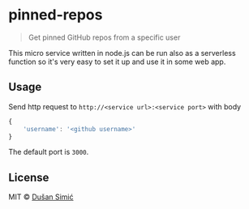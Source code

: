 # pinned-repos
> Get pinned GitHub repos from a specific user

This micro service written in node.js can be run also as a serverless function so it's very easy to set it up and use it in some web app.

## Usage

Send http request to `http://<service url>:<service port>` with body
``` javascript
{
	'username': '<github username>'
}
```

The default port is `3000`.

## License
MIT © [Dušan Simić](http://dusansimic.me)